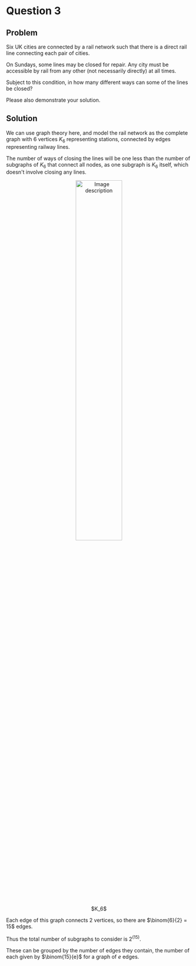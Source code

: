 # Question 3

## Problem

Six UK cities are connected by a rail network such that there is a direct rail line connecting each pair of cities.

On Sundays, some lines may be closed for repair. Any city must be accessible by rail from any other (not necessarily directly) at all times.

Subject to this condition, in how many different ways can some of the lines be closed?

Please also demonstrate your solution.

## Solution

We can use graph theory here, and model the rail network as the complete graph with 6 vertices $K_6$ representing stations, connected by edges representing railway lines.

The number of ways of closing the lines will be one less than the number of subgraphs of $K_6$ that connect all nodes, as one subgraph is $K_6$ itself, which doesn't involve closing any lines.

<div align="center">
  <img src="https://github.com/user-attachments/assets/956023d9-5404-4187-b44c-a918c30fed74" alt="Image description" style="width: 50%;" />
  <p>$K_6$</p>
</div>

Each edge of this graph connects 2 vertices, so there are $\binom{6}{2} = 15$ edges.

Thus the total number of subgraphs to consider is $2^(15)$.

These can be grouped by the number of edges they contain, the number of each given by $\binom{15}{e}$ for a graph of $e$ edges.
